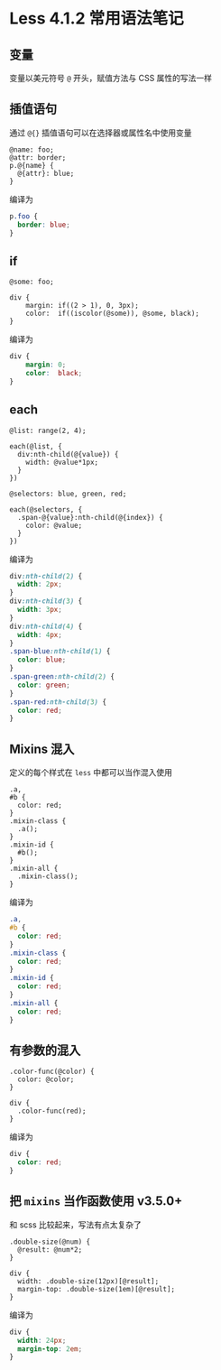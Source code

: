 # Less  4.1.2 常用语法笔记

## 变量

变量以美元符号 `@` 开头，赋值方法与 CSS 属性的写法一样

## 插值语句

通过 `@{}` 插值语句可以在选择器或属性名中使用变量

```less
@name: foo;
@attr: border;
p.@{name} {
  @{attr}: blue;
}
```

编译为

```css
p.foo {
  border: blue;
}
```

## if

```less
@some: foo;

div {
    margin: if((2 > 1), 0, 3px);
    color:  if((iscolor(@some)), @some, black);
}
```

编译为

```css
div {
    margin: 0;
    color:  black;
}
```

## each

```less
@list: range(2, 4);

each(@list, {
  div:nth-child(@{value}) {
    width: @value*1px;
  }
})

@selectors: blue, green, red;

each(@selectors, {
  .span-@{value}:nth-child(@{index}) {
    color: @value;
  }
})
```

编译为

```css
div:nth-child(2) {
  width: 2px;
}
div:nth-child(3) {
  width: 3px;
}
div:nth-child(4) {
  width: 4px;
}
.span-blue:nth-child(1) {
  color: blue;
}
.span-green:nth-child(2) {
  color: green;
}
.span-red:nth-child(3) {
  color: red;
}

```

## Mixins 混入

定义的每个样式在 `less` 中都可以当作混入使用

```less
.a,
#b {
  color: red;
}
.mixin-class {
  .a();
}
.mixin-id {
  #b();
}
.mixin-all {
  .mixin-class();
}

```

编译为

```css
.a,
#b {
  color: red;
}
.mixin-class {
  color: red;
}
.mixin-id {
  color: red;
}
.mixin-all {
  color: red;
}

```

## 有参数的混入

```less
.color-func(@color) {
  color: @color;
}

div {
  .color-func(red);
}
```

编译为

```css
div {
  color: red;
}
```

## 把 `mixins` 当作函数使用 v3.5.0+

和 scss 比较起来，写法有点太复杂了

```less
.double-size(@num) {
  @result: @num*2;
}

div {
  width: .double-size(12px)[@result];
  margin-top: .double-size(1em)[@result];
}
```

编译为

```css
div {
  width: 24px;
  margin-top: 2em;
}
```

